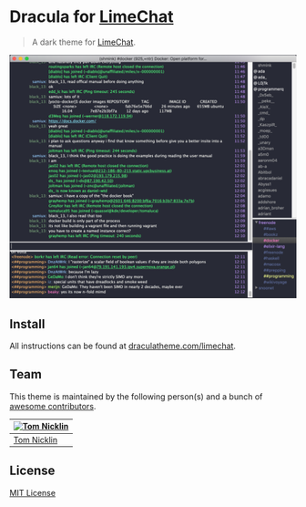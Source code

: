 # Dracula for [LimeChat](http://limechat.net/mac/)

> A dark theme for [LimeChat](http://limechat.net/mac/).

![Screenshot](./screenshot.png)

## Install

All instructions can be found at [draculatheme.com/limechat](https://draculatheme.com/limechat).

## Team

This theme is maintained by the following person(s) and a bunch of [awesome contributors](https://github.com/dracula/limechat/graphs/contributors).

[![Tom Nicklin](https://avatars2.githubusercontent.com/u/4008082?v=3&s=70)](https://github.com/shmink) |
--- | 
[Tom Nicklin](https://github.com/shmink) | 

## License

[MIT License](./LICENSE)
